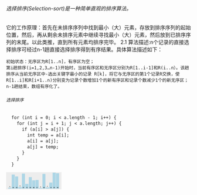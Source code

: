 ###### 选择排序(Selection-sort)是一种简单直观的排序算法。
它的工作原理：首先在未排序序列中找到最小（大）元素，存放到排序序列的起始位置，然后，再从剩余未排序元素中继续寻找最小（大）元素，然后放到已排序序列的末尾。以此类推，直到所有元素均排序完毕。 
2.1 算法描述:n个记录的直接选择排序可经过n-1趟直接选择排序得到有序结果。具体算法描述如下：

    初始状态：无序区为R[1..n]，有序区为空；
    第i趟排序(i=1,2,3…n-1)开始时，当前有序区和无序区分别为R[1..i-1]和R(i..n）。该趟排序从当前无序区中-选出关键字最小的记录 R[k]，将它与无序区的第1个记录R交换，使R[1..i]和R[i+1..n)分别变为记录个数增加1个的新有序区和记录个数减少1个的新无序区；
    n-1趟结束，数组有序化了。

###### `选择排序`
      for (int i = 0; i < a.length - 1; i++) {
        for (int j = i + 1; j < a.length; j++) {
          if (a[i] > a[j]) {
            int temp = a[i];
            a[i] = a[j];
            a[j] = temp;
          }
        }
      }
      
  <img src="/img/20201112224719590-1433219824.gif" width="30%" hight="20%">
